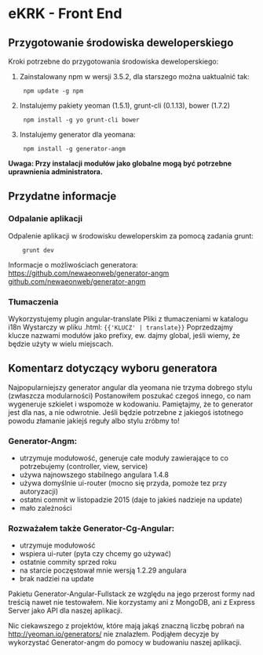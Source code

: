 eKRK - Front End
========================================
## Przygotowanie środowiska deweloperskiego
Kroki potrzebne do przygotowania środowiska deweloperskiego:

1. Zainstalowany npm w wersji 3.5.2, dla starszego można uaktualnić tak:
        
        npm update -g npm
2. Instalujemy pakiety yeoman (1.5.1), grunt-cli (0.1.13), bower (1.7.2)

        npm install -g yo grunt-cli bower
3. Instalujemy generator dla yeomana:

        npm install -g generator-angm

**Uwaga: Przy instalacji modułów jako globalne mogą być potrzebne uprawnienia administratora.**

## Przydatne informacje
### Odpalanie aplikacji
Odpalenie aplikacji w środowisku deweloperskim za pomocą zadania grunt:

        grunt dev
Informacje o możliwościach generatora:
  https://github.com/newaeonweb/generator-angm
  [github.com/newaeonweb/generator-angm](https://github.com/newaeonweb/generator-angm "Title")
  
### Tłumaczenia
Wykorzystujemy plugin angular-translate
Pliki z tłumaczeniami w katalogu i18n
Wystarczy w pliku .html: ```{{'KLUCZ' | translate}}```
Poprzedzajmy klucze nazwami modułów jako prefixy, ew. dajmy global, jeśli wiemy, że będzie użyty w wielu miejscach.

## Komentarz dotyczący wyboru generatora
   Najpopularniejszy generator angular dla yeomana nie trzyma dobrego stylu (zwłaszcza modularności)
   Postanowiłem poszukać czegoś innego, co nam wygeneruje szkielet i wspomoże w kodowaniu.
   Pamiętajmy, że to generator jest dla nas, a nie odwrotnie. 
   Jeśli będzie potrzebne z jakiegoś istotnego powodu złamanie jakiejś reguły albo stylu zróbmy to!
   
### Generator-Angm:
- utrzymuje modułowość, generuje całe moduły zawierające to co potrzebujemy (controller, view, service)
- używa najnowszego stabilnego angulara 1.4.8
- używa domyślnie ui-router (mocno się przyda, pomoże tez przy autoryzacji)
- ostatni commit w listopadzie 2015 (daje to jakieś nadzieje na update)
- mało zależności
   
### Rozważałem także Generator-Cg-Angular:   
- utrzymuje modułowość
- wspiera ui-ruter (pyta czy chcemy go używać)
- ostatnie commity sprzed roku
- na starcie poczęstował mnie wersją 1.2.29 angulara
- brak nadziei na update
   
Pakietu Generator-Angular-Fullstack ze względu na jego przerost formy nad treścią nawet nie testowałem.
Nie korzystamy ani z MongoDB, ani z Express Server jako API dla naszej aplikacji.

Nic ciekawszego z projektów, które mają jakąś znaczną liczbę pobrań na http://yeoman.io/generators/ nie znalazłem.
Podjąłem decyzje by wykorzystać Generator-angm do pomocy w budowaniu naszej aplikacji.
